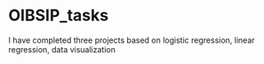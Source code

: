 # OIBSIP_tasks
I have completed three projects based on logistic regression, linear regression, data visualization
